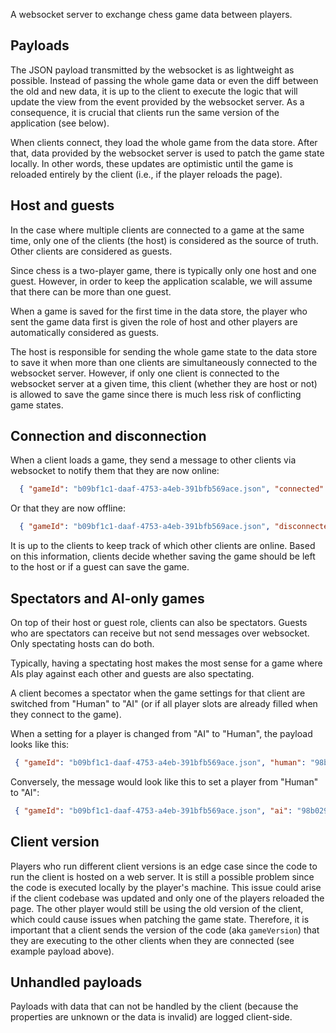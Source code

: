 A websocket server to exchange chess game data between players.

## Payloads

The JSON payload transmitted by the websocket is as lightweight as possible. Instead of passing the whole game data or even the diff between the old and new data, it is up to the client to execute the logic that will update the view from the event provided by the websocket server. As a consequence, it is crucial that clients run the same version of the application (see below).

When clients connect, they load the whole game from the data store. After that, data provided by the websocket server is used to patch the game state locally. In other words, these updates are optimistic until the game is reloaded entirely by the client (i.e., if the player reloads the page).

## Host and guests

In the case where multiple clients are connected to a game at the same time, only one of the clients (the host) is considered as the source of truth. Other clients are considered as guests.

Since chess is a two-player game, there is typically only one host and one guest. However, in order to keep the application scalable, we will assume that there can be more than one guest.

When a game is saved for the first time in the data store, the player who sent the game data first is given the role of host and other players are automatically considered as guests.

The host is responsible for sending the whole game state to the data store to save it when more than one clients are simultaneously connected to the websocket server. However, if only one client is connected to the websocket server at a given time, this client (whether they are host or not) is allowed to save the game since there is much less risk of conflicting game states.

## Connection and disconnection

When a client loads a game, they send a message to other clients via websocket to notify them that they are now online:

```json
  { "gameId": "b09bf1c1-daaf-4753-a4eb-391bfb569ace.json", "connected": "98b029e0-00aa-4ab0-8efd-6560f784ce5c", "gameVersion": "0.2.3" }
```

Or that they are now offline:

```json
  { "gameId": "b09bf1c1-daaf-4753-a4eb-391bfb569ace.json", "disconnected": "98b029e0-00aa-4ab0-8efd-6560f784ce5c" }
```

It is up to the clients to keep track of which other clients are online. Based on this information, clients decide whether saving the game should be left to the host or if a guest can save the game.

## Spectators and AI-only games

On top of their host or guest role, clients can also be spectators. Guests who are spectators can receive but not send messages over websocket. Only spectating hosts can do both.

Typically, having a spectating host makes the most sense for a game where AIs play against each other and guests are also spectating.

A client becomes a spectator when the game settings for that client are switched from "Human" to "AI" (or if all player slots are already filled when they connect to the game).

When a setting for a player is changed from "AI" to "Human", the payload looks like this:

```json
 { "gameId": "b09bf1c1-daaf-4753-a4eb-391bfb569ace.json", "human": "98b029e0-00aa-4ab0-8efd-6560f784ce5c" }
```

Conversely, the message would look like this to set a player from "Human" to "AI":

```json
 { "gameId": "b09bf1c1-daaf-4753-a4eb-391bfb569ace.json", "ai": "98b029e0-00aa-4ab0-8efd-6560f784ce5c" }
```

## Client version

Players who run different client versions is an edge case since the code to run the client is hosted on a web server. It is still a possible problem since the code is executed locally by the player's machine. This issue could arise if the client codebase was updated and only one of the players reloaded the page. The other player would still be using the old version of the client, which could cause issues when patching the game state. Therefore, it is important that a client sends the version of the code (aka `gameVersion`) that they are executing to the other clients when they are connected (see example payload above).

## Unhandled payloads

Payloads with data that can not be handled by the client (because the properties are unknown or the data is invalid) are logged client-side.

